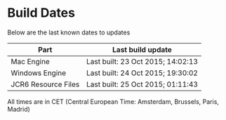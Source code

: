 # Build Dates

Below are the last known dates to updates

Part | Last build update
-----|-----
Mac Engine | Last built: 23 Oct 2015; 14:02:13
Windows Engine | Last built: 24 Oct 2015; 19:30:02
JCR6 Resource Files | Last built: 25 Oct 2015; 01:11:43
All times are in CET (Central European Time: Amsterdam, Brussels, Paris, Madrid)



